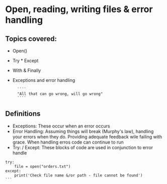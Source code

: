 # Open, reading, writing files & error handling

## Topics covered:
- Open()
- Try * Except
- With & Finally
- Exceptions and error handling

        ````
        "All that can go wrong, will go wrong"
        ````

        

## Definitions
- Exceptions: These occur when an error occurs
- Error Handling: Assuming things will break (Murphy's law), handling your errors when they do.
                   Providing adequate feedback wile failing with grace. When handling erros
                   code can continue to run
- Try: / Except: These blocks of code are used in conjunction to error handle

````
try:
    file = open("orders.txt")
except:
    print('Check file name &/or path - file cannot be found')
```